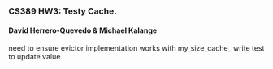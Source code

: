 ### CS389 HW3: Testy Cache.

#### David Herrero-Quevedo & Michael Kalange

need to ensure evictor implementation works with my_size_cache_
write test to update value